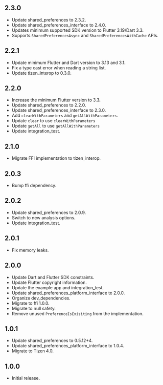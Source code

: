 ## 2.3.0

* Update shared_preferences to 2.3.2.
* Update shared_preferences_interface to 2.4.0. 
* Updates minimum supported SDK version to Flutter 3.19/Dart 3.3.
* Supports `SharedPreferencesAsync` and `SharedPreferencesWithCache` APIs.

## 2.2.1

* Update minimum Flutter and Dart version to 3.13 and 3.1.
* Fix a type cast error when reading a string list.
* Update tizen_interop to 0.3.0.

## 2.2.0

* Increase the minimum Flutter version to 3.3.
* Update shared_preferences to 2.2.0.
* Update shared_preferences_interface to 2.3.0.
* Add `clearWithParameters` and `getAllWithParameters`.
* Update `clear` to use `clearWithParameters`
* Update `getAll` to use `getAllWithParameters`
* Update integration_test.

## 2.1.0

* Migrate FFI implementation to tizen_interop.

## 2.0.3

* Bump ffi dependency.

## 2.0.2

* Update shared_preferences to 2.0.9.
* Switch to new analysis options.
* Update integration_test.

## 2.0.1

* Fix memory leaks.

## 2.0.0

* Update Dart and Flutter SDK constraints.
* Update Flutter copyright information.
* Update the example app and integration_test.
* Update shared_preferences_platform_interface to 2.0.0.
* Organize dev_dependencies.
* Migrate to ffi 1.0.0.
* Migrate to null safety.
* Remove unused `PreferenceIsExisiting` from the implementation.

## 1.0.1

* Update shared_preferences to 0.5.12+4.
* Update shared_preferences_platform_interface to 1.0.4.
* Migrate to Tizen 4.0.

## 1.0.0

* Initial release.
